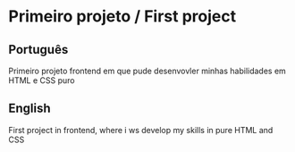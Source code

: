 # Primeiro projeto / First project

## Português

Primeiro projeto frontend em que pude desenvovler minhas habilidades em HTML e CSS puro

## English

First project in frontend, where i ws develop my skills in pure HTML and CSS
